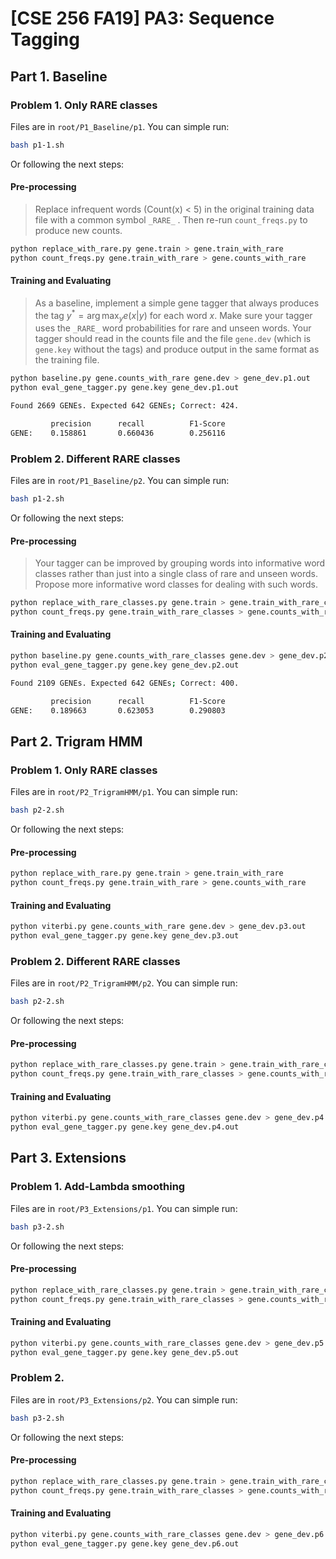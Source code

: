 # [CSE 256 FA19] PA3: Sequence Tagging 

## Part 1. Baseline

### Problem 1. Only RARE classes

Files are in `root/P1_Baseline/p1`. You can simple run:

```bash
bash p1-1.sh
```

Or following the next steps:

#### Pre-processing

> Replace infrequent words (Count(x) < 5) in the original training data file with a common symbol `_RARE_` . Then re-run `count_freqs.py` to produce new counts. 

```bash
python replace_with_rare.py gene.train > gene.train_with_rare
python count_freqs.py gene.train_with_rare > gene.counts_with_rare
```

#### Training and Evaluating

> As a baseline, implement a simple gene tagger that always produces the tag $y^{*}=\arg \max _{y} e(x | y)$ for each word $x$. Make sure your tagger uses the `_RARE_` word probabilities for rare and unseen words. Your tagger should read in the counts file and the file `gene.dev` (which is `gene.key` without the tags) and produce output in the same format as the training file. 

```bash
python baseline.py gene.counts_with_rare gene.dev > gene_dev.p1.out
python eval_gene_tagger.py gene.key gene_dev.p1.out
```

```bash
Found 2669 GENEs. Expected 642 GENEs; Correct: 424.

         precision      recall          F1-Score
GENE:    0.158861       0.660436        0.256116
```

### Problem 2. Different RARE classes

Files are in `root/P1_Baseline/p2`. You can simple run:

```bash
bash p1-2.sh
```

Or following the next steps:

#### Pre-processing


> Your tagger can be improved by grouping words into informative word classes rather than just into a single class of rare and unseen words. Propose more informative word classes for dealing with such words. 

```bash
python replace_with_rare_classes.py gene.train > gene.train_with_rare_classes
python count_freqs.py gene.train_with_rare_classes > gene.counts_with_rare_classes
```

#### Training and Evaluating 

```bash
python baseline.py gene.counts_with_rare_classes gene.dev > gene_dev.p2.out
python eval_gene_tagger.py gene.key gene_dev.p2.out
```

```bash
Found 2109 GENEs. Expected 642 GENEs; Correct: 400.

         precision      recall          F1-Score
GENE:    0.189663       0.623053        0.290803
```

## Part 2. Trigram HMM

### Problem 1. Only RARE classes

Files are in `root/P2_TrigramHMM/p1`. You can simple run:

```bash
bash p2-2.sh
```

Or following the next steps:

#### Pre-processing

```bash
python replace_with_rare.py gene.train > gene.train_with_rare
python count_freqs.py gene.train_with_rare > gene.counts_with_rare
```

#### Training and Evaluating 

```bash
python viterbi.py gene.counts_with_rare gene.dev > gene_dev.p3.out
python eval_gene_tagger.py gene.key gene_dev.p3.out
```

### Problem 2. Different RARE classes

Files are in `root/P2_TrigramHMM/p2`. You can simple run:

```bash
bash p2-2.sh
```

Or following the next steps:

#### Pre-processing

```bash
python replace_with_rare_classes.py gene.train > gene.train_with_rare_classes
python count_freqs.py gene.train_with_rare_classes > gene.counts_with_rare_classes
```

#### Training and Evaluating 

```bash
python viterbi.py gene.counts_with_rare_classes gene.dev > gene_dev.p4.out
python eval_gene_tagger.py gene.key gene_dev.p4.out
```

## Part 3. Extensions

### Problem 1. Add-Lambda smoothing

Files are in `root/P3_Extensions/p1`. You can simple run:

```bash
bash p3-2.sh
```

Or following the next steps:

#### Pre-processing

```bash
python replace_with_rare_classes.py gene.train > gene.train_with_rare_classes
python count_freqs.py gene.train_with_rare_classes > gene.counts_with_rare_classes
```

#### Training and Evaluating 

```bash
python viterbi.py gene.counts_with_rare_classes gene.dev > gene_dev.p5.out
python eval_gene_tagger.py gene.key gene_dev.p5.out
```

### Problem 2.

Files are in `root/P3_Extensions/p2`. You can simple run:

```bash
bash p3-2.sh
```

Or following the next steps:

#### Pre-processing

```bash
python replace_with_rare_classes.py gene.train > gene.train_with_rare_classes
python count_freqs.py gene.train_with_rare_classes > gene.counts_with_rare_classes
```

#### Training and Evaluating 

```bash
python viterbi.py gene.counts_with_rare_classes gene.dev > gene_dev.p6.out
python eval_gene_tagger.py gene.key gene_dev.p6.out
```



